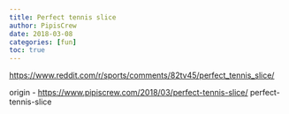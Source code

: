 ```yaml
---
title: Perfect tennis slice
author: PipisCrew
date: 2018-03-08
categories: [fun]
toc: true
---
```


https://www.reddit.com/r/sports/comments/82tv45/perfect_tennis_slice/

origin - https://www.pipiscrew.com/2018/03/perfect-tennis-slice/ perfect-tennis-slice